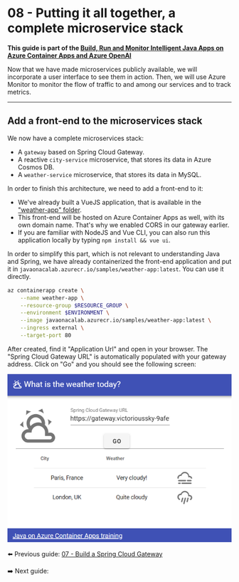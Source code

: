 # 08 - Putting it all together, a complete microservice stack

__This guide is part of the [Build, Run and Monitor Intelligent Java Apps on Azure Container Apps and Azure OpenAI](../README.md)__

Now that we have made microservices publicly available, we will incorporate a user interface to see them in action. Then, we will use Azure Monitor to monitor the flow of traffic to and among our services and to track metrics.

---

## Add a front-end to the microservices stack

We now have a complete microservices stack:

- A `gateway` based on Spring Cloud Gateway.
- A reactive `city-service` microservice, that stores its data in Azure Cosmos DB.
- A `weather-service` microservice, that stores its data in MySQL.

In order to finish this architecture, we need to add a front-end to it:

- We've already built a VueJS application, that is available in the ["weather-app" folder](weather-app/).
- This front-end will be hosted on Azure Container Apps as well, with its own domain name. That's why we enabled CORS in our gateway earlier.
- If you are familiar with NodeJS and Vue CLI, you can also run this application locally by typing `npm install && vue ui`.

In order to simplify this part, which is not relevant to understanding Java and Spring, we have already containerized the front-end application and put it in `javaonacalab.azurecr.io/samples/weather-app:latest`. You can use it directly.

```bash
az containerapp create \
    --name weather-app \
    --resource-group $RESOURCE_GROUP \
    --environment $ENVIRONMENT \
    --image javaonacalab.azurecr.io/samples/weather-app:latest \
    --ingress external \
    --target-port 80
```

After created, find it "Application Url" and open in your browser. The "Spring Cloud Gateway URL" is automatically populated with your gateway address. Click on "Go" and you should see the following screen:

![VueJS front-end](media/01-vuejs-frontend.png)

⬅️ Previous guide: [07 - Build a Spring Cloud Gateway](../07-build-a-spring-cloud-gateway/README.md)

➡️ Next guide: 
